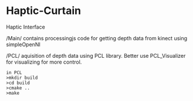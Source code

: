 # Haptic-Curtain
Haptic Interface

/Main/
    contains processingjs code for getting depth data from kinect using simpleOpenNI

/PCL/
    aquisition of depth data using PCL library. Better use PCL_Visualizer for visualizing for more control.
    
    in PCL
    >mkdir build
    >cd build
    >cmake ..
    >make
    
    